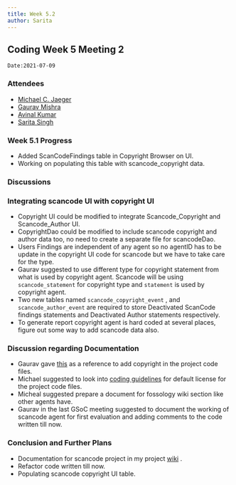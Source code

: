 ```yaml
---
title: Week 5.2
author: Sarita
---
```

<!--
SPDX-License-Identifier: CC-BY-SA-4.0

SPDX-FileCopyrightText: 2021 Sarita Singh <saritasingh.0425@gmail.com>
-->

## Coding Week 5 Meeting 2
`Date:2021-07-09`

### Attendees 

- [Michael C. Jaeger](https://github.com/mcjaeger)
- [Gaurav Mishra ](https://github.com/GMishx)
- [Avinal Kumar ](https://github.com/avinal)
- [Sarita Singh ](https://github.com/itssingh)


### Week 5.1 Progress

- Added ScanCodeFindings table in Copyright Browser on UI.
- Working on populating this table with scancode_copyright data.

### Discussions

### Integrating scancode UI with copyright UI 

- Copyright UI could be modified to integrate Scancode_Copyright and Scancode_Author UI.
- CopyrightDao could be modified to include scancode copyright and author data too, no need to create a separate file for scancodeDao.
- Users Findings are independent of any agent so no agentID has to be update in the copyright UI code for scancode but we have to take care for the type.
- Gaurav suggested to use different type for copyright statement from what is used by copyright agent. Scancode will be using `scancode_statement`  for copyright type and `statement` is used by copyright agent.
- Two new tables named `scancode_copyright_event` , and `scancode_author_event`  are required to store Deactivated ScanCode findings statements and Deactivated Author statements respectively.
- To generate report copyright agent is hard coded at several places, figure out some way to add scancode data also.

### Discussion regarding Documentation

- Gaurav gave [this](https://github.com/fossology/fossology/pull/2040/files#diff-8e7c89ac20d0fcd6aa91a097accabecfdebf47343da0d71fbb4edc8527309c00) as a reference to add copyright in the project code files.
- Michael suggested to look into [coding guidelines](https://github.com/fossology/fossology/wiki/Coding-Style#default-license-and-file-headers) for default license for the project code files.
- Micheal suggested prepare a document for fossology wiki section like other agents have.
- Gaurav in the last GSoC meeting suggested to document the working of scancode agent for first evaluation and adding comments to the code written till now.  

### Conclusion and Further Plans

- Documentation for scancode project in my project [wiki](https://github.com/itssingh/fossology/wiki) .
- Refactor code written till now.
- Populating scancode copyright UI table.
